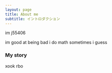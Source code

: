```yaml
---
layout: page
title: About me
subtitle: イントロダクション
---
```


im j55406

im good at being bad
i do math sometimes i guess


### My story

xook rbo
